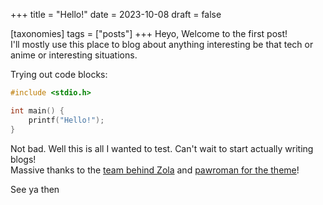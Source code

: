 +++
title = "Hello!"
date = 2023-10-08
draft = false

[taxonomies]
tags = ["posts"]
+++
Heyo, Welcome to the first post!  
I'll mostly use this place to blog about anything interesting be that tech or anime or interesting situations.


Trying out code blocks:
```c
#include <stdio.h>

int main() {
    printf("Hello!");
}
```
Not bad. Well this is all I wanted to test. Can't wait to start actually writing blogs!  
Massive thanks to the [team behind Zola](www.getzola.org) and [pawroman for the theme](https://github.com/pawroman/zola-theme-terminimal/)!

See ya then  
